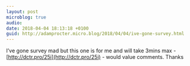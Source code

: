 ```yaml
---
layout: post
microblog: true
audio: 
date: 2018-04-04 18:13:18 +0100
guid: http://adamprocter.micro.blog/2018/04/04/ive-gone-survey.html
---
```

I’ve gone survey mad but this one is for me and will take 3mins max - [http://dctr.pro/25i](http://dctr.pro/25i) - would value comments. Thanks
